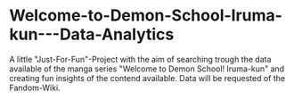 # Welcome-to-Demon-School-Iruma-kun---Data-Analytics
A little "Just-For-Fun"-Project with the aim of searching trough the data available of the manga series "Welcome to Demon School! Iruma-kun" and creating fun insights of the contend available. Data will be requested of the Fandom-Wiki.
